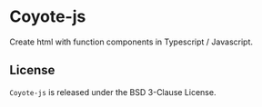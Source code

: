 # Coyote-js

Create html with function components in Typescript / Javascript.

## License

`Coyote-js` is released under the BSD 3-Clause License.
